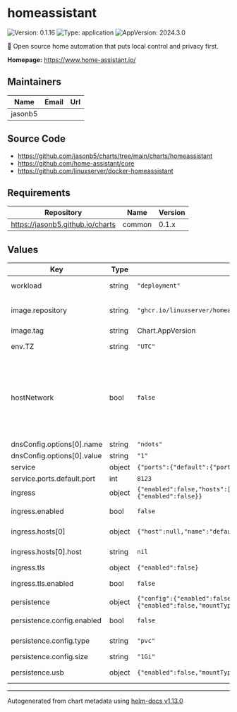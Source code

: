 # homeassistant

![Version: 0.1.16](https://img.shields.io/badge/Version-0.1.16-informational?style=flat-square) ![Type: application](https://img.shields.io/badge/Type-application-informational?style=flat-square) ![AppVersion: 2024.3.0](https://img.shields.io/badge/AppVersion-2024.3.0-informational?style=flat-square)

🏡 Open source home automation that puts local control and privacy first.

**Homepage:** <https://www.home-assistant.io/>

## Maintainers

| Name | Email | Url |
| ---- | ------ | --- |
| jasonb5 |  |  |

## Source Code

* <https://github.com/jasonb5/charts/tree/main/charts/homeassistant>
* <https://github.com/home-assistant/core>
* <https://github.com/linuxserver/docker-homeassistant>

## Requirements

| Repository | Name | Version |
|------------|------|---------|
| https://jasonb5.github.io/charts | common | 0.1.x |

## Values

| Key | Type | Default | Description |
|-----|------|---------|-------------|
| workload | string | `"deployment"` | The default [workload](https://jasonb5.github.io/charts/site/guide/common-library/#workload) type |
| image.repository | string | `"ghcr.io/linuxserver/homeassistant"` | Container image repository |
| image.tag | string | Chart.AppVersion | Image tag |
| env.TZ | string | `"UTC"` | Set the timezone |
| hostNetwork | bool | `false` | Set to true for Home Assistant to desicover and automatically configure zeroconf/mDNS and UPnP devices |
| dnsConfig.options[0].name | string | `"ndots"` |  |
| dnsConfig.options[0].value | string | `"1"` |  |
| service | object | `{"ports":{"default":{"port":8123}}}` | [Service](https://jasonb5.github.io/charts/site/guide/common-library/#service) |
| service.ports.default.port | int | `8123` | Default port |
| ingress | object | `{"enabled":false,"hosts":[{"host":null,"name":"default"}],"tls":{"enabled":false}}` | [Ingress](https://jasonb5.github.io/charts/site/guide/common-library/#ingress) |
| ingress.enabled | bool | `false` | Enable/disable ingress |
| ingress.hosts[0] | object | `{"host":null,"name":"default"}` | Reference default service |
| ingress.hosts[0].host | string | `nil` | Ingress hostname |
| ingress.tls | object | `{"enabled":false}` | [TLS](https://jasonb5.github.io/charts/site/guide/common-library/#tls) |
| ingress.tls.enabled | bool | `false` | Enable/disable tls |
| persistence | object | `{"config":{"enabled":false,"size":"1Gi","type":"pvc"},"usb":{"enabled":false,"mountType":"CharDevice","path":null,"type":"hostpath"}}` | [Persistence](https://jasonb5.github.io/charts/site/guide/common-library/#persistence) |
| persistence.config.enabled | bool | `false` | Enable/disable persistence |
| persistence.config.type | string | `"pvc"` | Type of volume mount |
| persistence.config.size | string | `"1Gi"` | Size of volume |
| persistence.usb | object | `{"enabled":false,"mountType":"CharDevice","path":null,"type":"hostpath"}` | Example for USB device |

----------------------------------------------
Autogenerated from chart metadata using [helm-docs v1.13.0](https://github.com/norwoodj/helm-docs/releases/v1.13.0)
